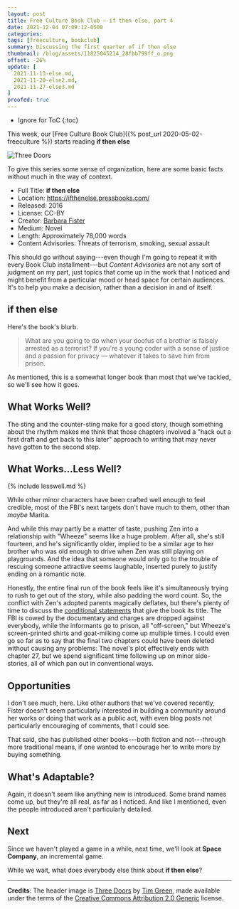 ```yaml
---
layout: post
title: Free Culture Book Club — if then else, part 4
date: 2021-12-04 07:09:12-0500
categories:
tags: [freeculture, bookclub]
summary: Discussing the first quarter of if then else
thumbnail: /blog/assets/11825045214_28fbb799ff_o.png
offset: -26%
update: [
  2021-11-13-else.md,
  2021-11-20-else2.md,
  2021-11-27-else3.md
]
proofed: true
---
```


* Ignore for ToC
{:toc}

This week, our [Free Culture Book Club]({% post_url 2020-05-02-freeculture %}) starts reading **if then else**

![Three Doors](/blog/assets/11825045214_28fbb799ff_o.png "If, Then, and Else? Sure.")

To give this series some sense of organization, here are some basic facts without much in the way of context.

 * Full Title:  **if then else**
 * Location:  <https://ifthenelse.pressbooks.com/>
 * Released:  2016
 * License:  CC-BY
 * Creator:  [Barbara Fister](https://barbarafister.net/)
 * Medium:  Novel
 * Length:  Approximately 78,000 words
 * Content Advisories:  Threats of terrorism, smoking, sexual assault

This should go without saying---even though I'm going to repeat it with every Book Club installment---but *Content Advisories* are not any sort of judgment on my part, just topics that come up in the work that I noticed and might benefit from a particular mood or head space for certain audiences.  It's to help you make a decision, rather than a decision in and of itself.

## if then else

Here's the book's blurb.

 > What are you going to do when your doofus of a brother is falsely arrested as a terrorist? If you're a young coder with a sense of justice and a passion for privacy — whatever it takes to save him from prison.

As mentioned, this is a somewhat longer book than most that we've tackled, so we'll see how it goes.

## What Works Well?

The sting and the counter-sting make for a good story, though something about the rhythm makes me think that those chapters involved a "hack out a first draft and get back to this later" approach to writing that may never have gotten to the second step.

## What Works...Less Well?

{% include lesswell.md %}

While other minor characters have been crafted well enough to feel credible, most of the FBI's next targets don't have much to them, other than *maybe* Marita.

And while this may partly be a matter of taste, pushing Zen into a relationship with "Wheeze" seems like a huge problem.  After all, she's still fourteen, and he's significantly older, implied to be a similar age to her brother who was old enough to drive when Zen was still playing on playgrounds.  And the idea that someone would only go to the trouble of rescuing someone attractive seems laughable, inserted purely to justify ending on a romantic note.

Honestly, the entire final run of the book feels like it's simultaneously trying to rush to get out of the story, while also padding the word count.  So, the conflict with Zen's adopted parents magically deflates, but there's plenty of time to discuss the [conditional statements](https://en.wikipedia.org/wiki/Conditional_%28computer_programming%29) that give the book its title.  The FBI is cowed by the documentary and charges are dropped against everybody, while the informants go to prison, all "off-screen," but Wheeze's screen-printed shirts and goat-milking come up multiple times.  I could even go so far as to say that the final two chapters could have been deleted without causing any problems:  The novel's plot effectively ends with chapter 27, but we spend significant time following up on minor side-stories, all of which pan out in conventional ways.

## Opportunities

I don't see much, here.  Like other authors that we've covered recently, Fister doesn't seem particularly interested in building a community around her works or doing that work as a public act, with even blog posts not particularly encouraging of comments, that I could see.

That said, she has published other books---both fiction and not---through more traditional means, if one wanted to encourage her to write more by buying something.

## What's Adaptable?

Again, it doesn't seem like anything new is introduced.  Some brand names come up, but they're all real, as far as I noticed.  And like I mentioned, even the people introduced aren't particularly detailed.

## Next

Since we haven't played a game in a while, next time, we'll look at **Space Company**, an incremental game.

While we wait, what does everybody else think about **if then else**?

* * *

**Credits**:  The header image is [Three Doors](https://www.flickr.com/photos/atoach/11825045214/) by [Tim Green](https://www.flickr.com/photos/atoach/), made available under the terms of the [Creative Commons Attribution 2.0 Generic](https://creativecommons.org/licenses/by/2.0/) license.
